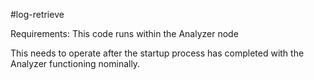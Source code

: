#log-retrieve 

Requirements: This code runs within the Analyzer node

This needs to operate after the startup process has completed with the Analyzer functioning nominally. 



